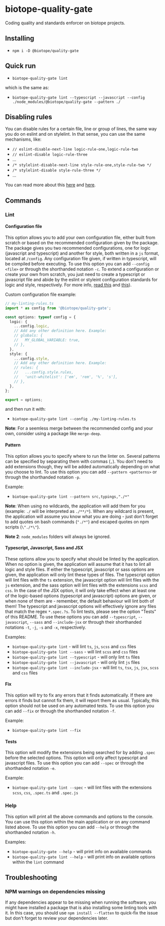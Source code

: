 # biotope-quality-gate

Coding quality and standards enforcer on biotope projects.

## Installing
- `npm i -D @biotope/quality-gate`

## Quick run
- `biotope-quality-gate lint`

which is the same as:
- `biotope-quality-gate lint --typescript --javascript --config ./node_modules/@biotope/quality-gate --pattern ./`

## Disabling rules
You can disable rules for a certain file, line or group of lines, the same way you do on eslint and
on stylelint. In that sense, you can use the same mechanisms, like:
- `// eslint-disable-next-line logic-rule-one,logic-rule-two`
- `// eslint-disable logic-rule-three`
- ...
- `/* stylelint-disable-next-line style-rule-one,style-rule-two */`
- `/* stylelint-disable style-rule-three */`
- ...

You can read more about this [here][link-eslint-disable] and [here][link-stylelint-config].

## Commands

### Lint

#### Configuration file
This option allows you to add your own configuration file, either built from scratch or based on the
recommended configuration given by the package.
The package gives you two recommended configurations, one for logic (javascript and typescript) and
another for style, both written in a `js` format, located at `/config`.
Any configuration file given, if written in typescript, will be compiled before executing.
To use this option you can add `--config <file>` or through the shorthanded notation `-c`.
To extend a configuration or create your own from scratch, you just need to create a typescript or
javascript file and abide by the eslint or styleint configuration standards for logic and style,
respectively. For more info, [read this][link-eslint-config] and [this][link-stylelint-config]).

Custom configuration file example:
```typescript
// my-linting-rules.ts
import * as config from '@biotope/quality-gate';

const options: typeof config = {
  logic: {
    ...config.logic,
    // Add any other definition here. Example:
    // globals: {
    //   MY_GLOBAL_VARIABLE: true,
    // },
  },
  style: {
    ...config.style,
    // Add any other definition here. Example:
    // rules: {
    //   ...config.style.rules,
    //   'unit-whitelist': ['em', 'rem', '%', 's'],
    // },
  },
};

export = options;
```
and then run it with:
- `biotope-quality-gate lint --config ./my-linting-rules.ts`

**Note**: For a seemless merge between the recommended config and your own, consider using a package
like `merge-deep`.

#### Pattern
This option allows you to specify where to run the linter on. Several patterns can be specified by
separating them with commas (`,`). You don't need to add extensions though, they will be added
automatically depending on what you choose to lint.
To use this option you can add `--pattern <patterns>` or through the shorthanded notation `-p`.

Example:
- `biotope-quality-gate lint --pattern src,typings,"./*"`

**Note**: When using no wildcards, the application will add them for you (example: `./` will be
interpreted as `./**/*`). When any wildcard is present, the application will assume you know what
you are doing - just don't forget to add quotes on bash commands (`"./*"`) and escaped quotes on
npm scripts (`\"./*\"`).

**Note 2**: `node_modules` folders will always be ignored.

#### Typescript, Javascript, Sass and JSX
These options allow you to specify what should be linted by the application. When no option is
given, the application will assume that it has to lint all logic and style files. If either the
typescript, javascript or sass options are given, the application will only lint these types of
files.
The typescript option will lint files with the `ts` extension, the javascript option will lint files
with the `js` extension, and the sass option will lint files with the extensions `scss` and `css`.
In the case of the JSX option, it will only take effect when at least one of the logic-based options
(typescript and javascript) options are given, or when none of them are - remember, the default
behaviour will lint both of them!
The typescript and javascript options will effectively ignore any files that match the regex
`*.spec.?s`. To lint tests, please see the option "Tests" of this README.
To use these options you can add `--typescript`, `--javascript`, `--sass` and `--include-jsx` or
through their shorthanded notations `-t`, `-j`, `-s` and `-x`, respectively.

Examples:
- `biotope-quality-gate lint` - will lint `ts`, `js`, `scss` and `css` files
- `biotope-quality-gate lint --sass` - will lint `scss` and `css` files
- `biotope-quality-gate lint --typescript` - will only lint `ts` files
- `biotope-quality-gate lint --javascript` - will only lint `js` files
- `biotope-quality-gate lint --include-jsx` - will lint `ts`, `tsx`, `js`, `jsx`, `scss` and `css`
files

#### Fix
This option will try to fix any errors that it finds automatically. If there are errors it finds but
cannot fix them, it will report them as usual.
Typically, this option should not be used on any automated tests.
To use this option you can add `--fix` or through the shorthanded notation `-f`.

Example:
- `biotope-quality-gate lint --fix`

#### Tests
This option will modify the extensions being searched for by adding `.spec` before the selected
options. This option will only affect typescript and javascript files.
To use this option you can add `--spec` or through the shorthanded notation `-e`.

Example:
- `biotope-quality-gate lint --spec` - will lint files with the extensions `scss`, `css`, `.spec.ts`
and `.spec.js`

### Help
This option will print all the above commands and options to the console.
You can use this option within the main application or on any command listed above.
To use this option you can add `--help` or through the shorthanded notation `-h`.

Examples:
- `biotope-quality-gate --help` - will print info on available commands
- `biotope-quality-gate lint --help` - will print info on available options within the `lint`
command

## Troubleshooting

### NPM warnings on dependencies missing
If any dependencies appear to be missing when running the software, you might have installed a
package that is also installing some linting tools with it. In this case, you should use
`npm install --flatten` to quick-fix the issue but don't forget to review your dependencies later.



[link-eslint-config]: https://eslint.org/docs/user-guide/configuring
[link-eslint-disable]: https://eslint.org/docs/user-guide/configuring#disabling-rules-with-inline-comments
[link-stylelint-config]: https://stylelint.io/user-guide/configuration/#the-configuration-object
